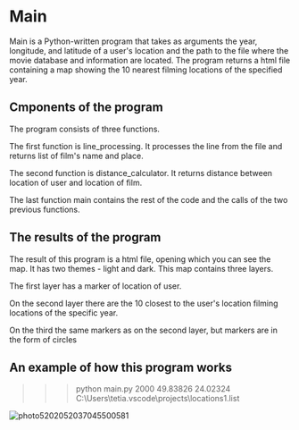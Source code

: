 # Main
Main is a Python-written program that takes as arguments the year, longitude, and latitude of a user's location and the path to the file where the movie database and information are located. The program returns a html file containing a map showing the 10 nearest filming locations of the specified year.
## Сmponents of the program
The program consists of three functions. 

The first function is line_processing. It processes the line from the file and returns list of film's name and place. 

The second function is distance_calculator. It returns distance between location of user and location of film.

The last function main contains the rest of the code and the calls of the two previous functions.

## The results of the program
The result of this program is a html file, opening which you can see the map. It has two themes - light and dark. This map contains three layers.

The first layer has a marker of location of user.

On the second layer there are the 10 closest to the user's location filming locations of the specific year.

On the third the same markers as on the second layer, but markers are in the form of circles

## An example of how this program works

>>> python main.py 2000 49.83826 24.02324 C:\Users\tetia\.vscode\projects\locations1.list

![photo5202052037045500581](https://user-images.githubusercontent.com/87234112/153662113-261f759b-abae-4f96-9d1d-e992f824ed57.jpg)
